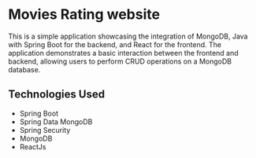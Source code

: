 # Movies Rating website
This is a simple application showcasing the integration of MongoDB, Java with Spring Boot for the backend, and React for the frontend. The application demonstrates a basic interaction between the frontend and backend, allowing users to perform CRUD operations on a MongoDB database.

## Technologies Used
- Spring Boot
- Spring Data MongoDB
- Spring Security
- MongoDB
- ReactJs